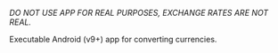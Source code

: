 *DO NOT USE APP FOR REAL PURPOSES, EXCHANGE RATES ARE NOT REAL.*

Executable Android (v9+) app for converting currencies.
